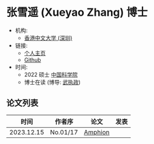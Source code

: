# 张雪遥 (Xueyao Zhang) 博士

- 机构:
  - [香港中文大学 (深圳)](../Institutions/CHN-CUHK_香港中文大学.md)
- 链接:
  - [个人主页](https://www.zhangxueyao.com)
  - [Github](https://github.com/RMSnow)
- 时间:
  - 2022 硕士 [中国科学院](../Institutions/CHN_CAS_中国科学院.md)
  - 博士在读 (博导: [武执政](Zhizheng_Wu_(武执政).md))

## 论文列表

| 时间 | 作者序 | 论文 | 发表 |
|:-:|:-:|---|---|
| 2023.12.15 | No.01/17 | [Amphion](../OpenSource/Official/2023.12.15_Amphion/Paper.md) |

